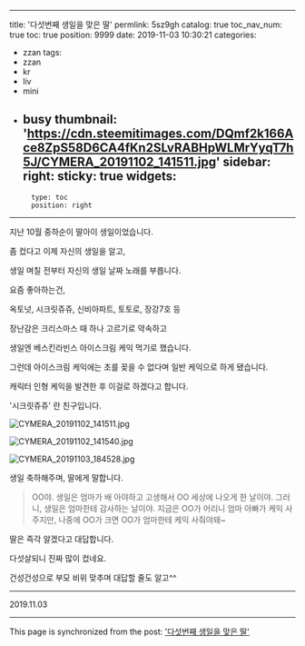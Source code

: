 
---
title: '다섯번째 생일을 맞은 딸'
permlink: 5sz9gh
catalog: true
toc_nav_num: true
toc: true
position: 9999
date: 2019-11-03 10:30:21
categories:
- zzan
tags:
- zzan
- kr
- liv
- mini
- busy
thumbnail: 'https://cdn.steemitimages.com/DQmf2k166Ace8ZpS58D6CA4fKn2SLvRABHpWLMrYyqT7h5J/CYMERA_20191102_141511.jpg'
sidebar:
    right:
        sticky: true
widgets:
    -
        type: toc
        position: right
---


지난 10월 중하순이 딸아이 생일이었습니다.

좀 컸다고 이제 자신의 생일을 알고,

생일 며칠 전부터 자신의 생일 날짜 노래를 부릅니다.

요즘 좋아하는건, 

옥토넛, 시크릿쥬쥬, 신비아파트, 토토로, 장강7호 등

장난감은 크리스마스 때 하나 고르기로 약속하고

생일엔 베스킨라빈스 아이스크림 케익 먹기로 했습니다.

그런데 아이스크림 케익에는 초를 꽂을 수 없다며  일반 케익으로 하게 됐습니다.

캐릭터 인형 케익을 발견한 후 이걸로 하겠다고 합니다.

'시크릿쥬쥬' 란 친구입니다.

![CYMERA_20191102_141511.jpg](https://cdn.steemitimages.com/DQmf2k166Ace8ZpS58D6CA4fKn2SLvRABHpWLMrYyqT7h5J/CYMERA_20191102_141511.jpg)

![CYMERA_20191102_141540.jpg](https://cdn.steemitimages.com/DQmTHjgoE7KoyhrDLqFHaS2NDJDCkXrRJPtb5FucaLSAnBm/CYMERA_20191102_141540.jpg)

![CYMERA_20191103_184528.jpg](https://cdn.steemitimages.com/DQmXyVcgisLjYYm3eiGqdyDuL2XyFNuKPHU8MrvPndq1vFn/CYMERA_20191103_184528.jpg)

생일 축하해주며, 딸에게 말합니다.

>OO야. 
>생일은 엄마가 배 아야하고 고생해서 OO 세상에 나오게 한 날이야.
>그러니, 생일은 엄마한테 감사하는 날이야.
>지금은 OO가 어리니 엄마 아빠가 케익 사주지만,
>나중에 OO가 크면 OO가 엄마한테 케익 사줘야돼~

딸은 즉각 알겠다고 대답합니다.

다섯살되니 진짜 많이 컸네요.

건성건성으로 부모 비위 맞추며 대답할 줄도 알고^^

***

2019.11.03

- - -

This page is synchronized from the post: ['다섯번째 생일을 맞은 딸'](https://steemit.com/@lucky2015/5sz9gh)
